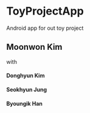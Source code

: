 # ToyProjectApp
Android app for out toy project

<h2>Moonwon Kim</h2>
with
<h4>Donghyun Kim</h4>
<h4>Seokhyun Jung</h4>
<h4>Byoungik Han</h4>
